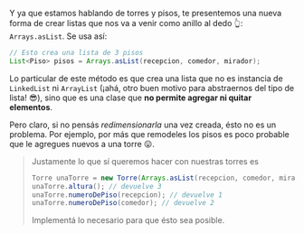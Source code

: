 Y ya que estamos hablando de torres y pisos, te presentemos una nueva forma de crear listas que nos va a venir como anillo al dedo :point_up_2:: `Arrays.asList`. Se usa así: 

```java
// Esto crea una lista de 3 pisos
List<Piso> pisos = Arrays.asList(recepcion, comedor, mirador);
```

Lo particular de este método es que crea una lista que no es instancia de `LinkedList` ni `ArrayList` (¡ahá, otro buen motivo para abstraernos del tipo de lista! :sunglasses:), sino que es una clase que **no permite agregar ni quitar elementos**. 

Pero claro, si no pensás _redimensionarla_ una vez creada, ésto no es un problema. Por ejemplo, por más que remodeles los pisos es poco probable que le agregues nuevos a una torre :stuck_out_tongue:.

> Justamente lo que sí queremos hacer con nuestras torres es
> 
> ```java
> Torre unaTorre = new Torre(Arrays.asList(recepcion, comedor, mirador);
> unaTorre.altura(); // devuelve 3
> unaTorre.numeroDePiso(recepcion); // devuelve 1
> unaTorre.numeroDePiso(comedor); // devuelve 2
> ```
> 
> Implementá lo necesario para que ésto sea posible. 



